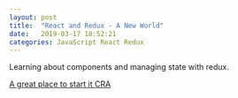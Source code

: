 ```yaml
---
layout: post
title:  "React and Redux - A New World"
date:   2019-03-17 18:52:21
categories: JavaScript React Redux
---
```


Learning about components and managing state with redux. 

[A great place to start it CRA](https://github.com/facebook/create-react-app)

